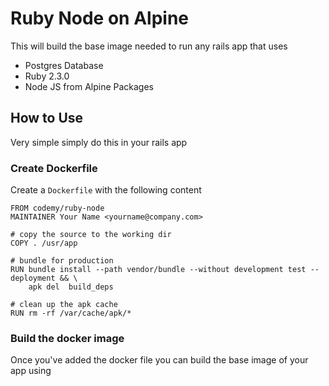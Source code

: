 # Ruby Node on Alpine

This will build the base image needed to run any rails app that uses

+ Postgres Database
+ Ruby 2.3.0
+ Node JS from Alpine Packages

## How to Use

Very simple simply do this in your rails app

### Create Dockerfile

Create a `Dockerfile` with the following content

```
FROM codemy/ruby-node
MAINTAINER Your Name <yourname@company.com>

# copy the source to the working dir
COPY . /usr/app

# bundle for production
RUN bundle install --path vendor/bundle --without development test --deployment && \
    apk del  build_deps

# clean up the apk cache
RUN rm -rf /var/cache/apk/*
```

### Build the docker image

Once you've added the docker file you can build the base image of your app using 